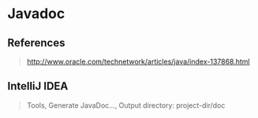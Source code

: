 # Javadoc

## References

> http://www.oracle.com/technetwork/articles/java/index-137868.html

## IntelliJ IDEA

> Tools, Generate JavaDoc..., Output directory: project-dir/doc

